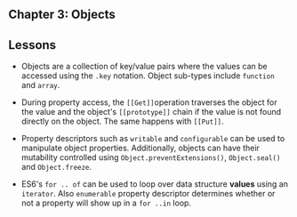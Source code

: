 ## Chapter 3: Objects

## Lessons

+ Objects are a collection of key/value pairs where the values can be accessed using the `.key` notation. Object sub-types include `function` and `array`.

+ During property access,  the `[[Get]]`operation traverses the object for the value and the object's `[[prototype]]` chain if the value is not found directly on the object. The same happens with `[[Put]]`.

+ Property descriptors such as `writable` and `configurable` can be used to manipulate object properties. Additionally, objects can have their mutability controlled using `Object.preventExtensions()`, `Object.seal()` and `Object.freeze`.

* ES6's `for .. of` can be used to loop over data structure **values** using an `iterator`. Also `enumerable` property descriptor determines whether or not  a property will show up in a `for ..in` loop.
